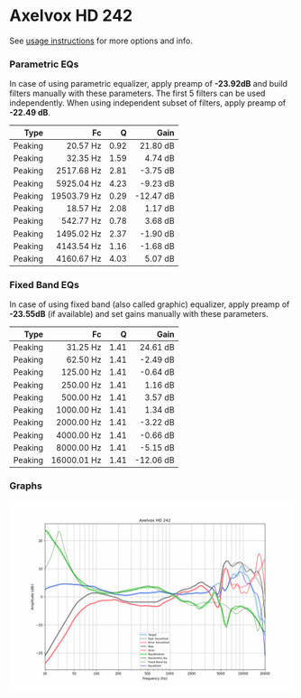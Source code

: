# Axelvox HD 242
See [usage instructions](https://github.com/jaakkopasanen/AutoEq#usage) for more options and info.

### Parametric EQs
In case of using parametric equalizer, apply preamp of **-23.92dB** and build filters manually
with these parameters. The first 5 filters can be used independently.
When using independent subset of filters, apply preamp of **-22.49 dB**.

| Type    | Fc          |    Q | Gain      |
|--------:|------------:|-----:|----------:|
| Peaking | 20.57 Hz    | 0.92 | 21.80 dB  |
| Peaking | 32.35 Hz    | 1.59 | 4.74 dB   |
| Peaking | 2517.68 Hz  | 2.81 | -3.75 dB  |
| Peaking | 5925.04 Hz  | 4.23 | -9.23 dB  |
| Peaking | 19503.79 Hz | 0.29 | -12.47 dB |
| Peaking | 18.57 Hz    | 2.08 | 1.17 dB   |
| Peaking | 542.77 Hz   | 0.78 | 3.68 dB   |
| Peaking | 1495.02 Hz  | 2.37 | -1.90 dB  |
| Peaking | 4143.54 Hz  | 1.16 | -1.68 dB  |
| Peaking | 4160.67 Hz  | 4.03 | 5.07 dB   |

### Fixed Band EQs
In case of using fixed band (also called graphic) equalizer, apply preamp of **-23.55dB**
(if available) and set gains manually with these parameters.

| Type    | Fc          |    Q | Gain      |
|--------:|------------:|-----:|----------:|
| Peaking | 31.25 Hz    | 1.41 | 24.61 dB  |
| Peaking | 62.50 Hz    | 1.41 | -2.49 dB  |
| Peaking | 125.00 Hz   | 1.41 | -0.64 dB  |
| Peaking | 250.00 Hz   | 1.41 | 1.16 dB   |
| Peaking | 500.00 Hz   | 1.41 | 3.57 dB   |
| Peaking | 1000.00 Hz  | 1.41 | 1.34 dB   |
| Peaking | 2000.00 Hz  | 1.41 | -3.22 dB  |
| Peaking | 4000.00 Hz  | 1.41 | -0.66 dB  |
| Peaking | 8000.00 Hz  | 1.41 | -5.15 dB  |
| Peaking | 16000.01 Hz | 1.41 | -12.06 dB |

### Graphs
![](./Axelvox%20HD%20242.png)